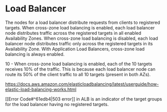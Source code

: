 # Load Balancer

The nodes for a load balancer distribute requests from clients to registered targets. When cross-zone load balancing is enabled, each load balancer node distributes traffic across the registered targets in all enabled Availability Zones. When cross-zone load balancing is disabled, each load balancer node distributes traffic only across the registered targets in its Availability Zone. With Application Load Balancers, cross-zone load balancing is always enabled.

10 - When cross-zone load balancing is enabled, each of the 10 targets receives 10% of the traffic. This is because each load balancer node can route its 50% of the client traffic to all 10 targets (present in both AZs).

https://docs.aws.amazon.com/elasticloadbalancing/latest/userguide/how-elastic-load-balancing-works.html

[[Error Code#^61edb4|503 error]] in ALB is an indicator of the target groups for the load balancer having no registered targets.